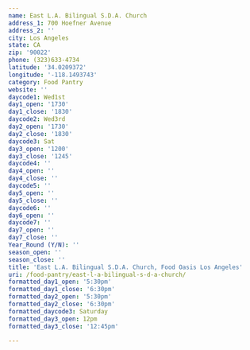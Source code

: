 ```yaml
---
name: East L.A. Bilingual S.D.A. Church
address_1: 700 Hoefner Avenue
address_2: ''
city: Los Angeles
state: CA
zip: '90022'
phone: (323)633-4734
latitude: '34.0209372'
longitude: '-118.1493743'
category: Food Pantry
website: ''
daycode1: Wed1st
day1_open: '1730'
day1_close: '1830'
daycode2: Wed3rd
day2_open: '1730'
day2_close: '1830'
daycode3: Sat
day3_open: '1200'
day3_close: '1245'
daycode4: ''
day4_open: ''
day4_close: ''
daycode5: ''
day5_open: ''
day5_close: ''
daycode6: ''
day6_open: ''
daycode7: ''
day7_open: ''
day7_close: ''
Year_Round (Y/N): ''
season_open: ''
season_close: ''
title: 'East L.A. Bilingual S.D.A. Church, Food Oasis Los Angeles'
uri: /food-pantry/east-l-a-bilingual-s-d-a-church/
formatted_day1_open: '5:30pm'
formatted_day1_close: '6:30pm'
formatted_day2_open: '5:30pm'
formatted_day2_close: '6:30pm'
formatted_daycode3: Saturday
formatted_day3_open: 12pm
formatted_day3_close: '12:45pm'

---
```

